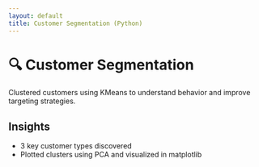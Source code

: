 ```yaml
---
layout: default
title: Customer Segmentation (Python)
---
```


# 🔍 Customer Segmentation

Clustered customers using KMeans to understand behavior and improve targeting strategies.

## Insights
- 3 key customer types discovered
- Plotted clusters using PCA and visualized in matplotlib
